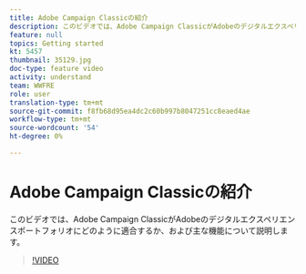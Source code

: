 ```yaml
---
title: Adobe Campaign Classicの紹介
description: このビデオでは、Adobe Campaign ClassicがAdobeのデジタルエクスペリエンスポートフォリオにどのように適合するか、および主な機能について説明します。
feature: null
topics: Getting started
kt: 5457
thumbnail: 35129.jpg
doc-type: feature video
activity: understand
team: WWFRE
role: user
translation-type: tm+mt
source-git-commit: f8fb68d95ea4dc2c60b997b8047251cc8eaed4ae
workflow-type: tm+mt
source-wordcount: '54'
ht-degree: 0%

---
```



# Adobe Campaign Classicの紹介

このビデオでは、Adobe Campaign ClassicがAdobeのデジタルエクスペリエンスポートフォリオにどのように適合するか、および主な機能について説明します。

>[!VIDEO](https://video.tv.adobe.com/v/35129?quality=12)
